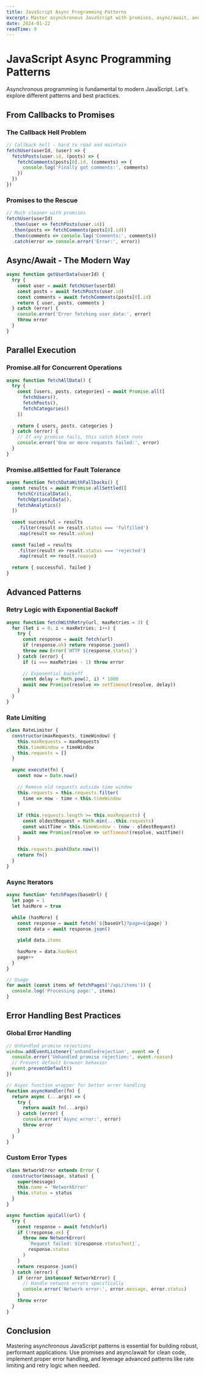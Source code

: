 ```yaml
---
title: JavaScript Async Programming Patterns
excerpt: Master asynchronous JavaScript with promises, async/await, and advanced patterns for better code organization.
date: 2024-01-22
readTime: 9
---
```


# JavaScript Async Programming Patterns

Asynchronous programming is fundamental to modern JavaScript. Let's explore different patterns and best practices.

## From Callbacks to Promises

### The Callback Hell Problem

```javascript
// Callback hell - hard to read and maintain
fetchUser(userId, (user) => {
  fetchPosts(user.id, (posts) => {
    fetchComments(posts[0].id, (comments) => {
      console.log('Finally got comments:', comments)
    })
  })
})
```

### Promises to the Rescue

```javascript
// Much cleaner with promises
fetchUser(userId)
  .then(user => fetchPosts(user.id))
  .then(posts => fetchComments(posts[0].id))
  .then(comments => console.log('Comments:', comments))
  .catch(error => console.error('Error:', error))
```

## Async/Await - The Modern Way

```javascript
async function getUserData(userId) {
  try {
    const user = await fetchUser(userId)
    const posts = await fetchPosts(user.id)
    const comments = await fetchComments(posts[0].id)
    return { user, posts, comments }
  } catch (error) {
    console.error('Error fetching user data:', error)
    throw error
  }
}
```

## Parallel Execution

### Promise.all for Concurrent Operations

```javascript
async function fetchAllData() {
  try {
    const [users, posts, categories] = await Promise.all([
      fetchUsers(),
      fetchPosts(),
      fetchCategories()
    ])
    
    return { users, posts, categories }
  } catch (error) {
    // If any promise fails, this catch block runs
    console.error('One or more requests failed:', error)
  }
}
```

### Promise.allSettled for Fault Tolerance

```javascript
async function fetchDataWithFallbacks() {
  const results = await Promise.allSettled([
    fetchCriticalData(),
    fetchOptionalData(),
    fetchAnalytics()
  ])
  
  const successful = results
    .filter(result => result.status === 'fulfilled')
    .map(result => result.value)
    
  const failed = results
    .filter(result => result.status === 'rejected')
    .map(result => result.reason)
    
  return { successful, failed }
}
```

## Advanced Patterns

### Retry Logic with Exponential Backoff

```javascript
async function fetchWithRetry(url, maxRetries = 3) {
  for (let i = 0; i < maxRetries; i++) {
    try {
      const response = await fetch(url)
      if (response.ok) return response.json()
      throw new Error(`HTTP ${response.status}`)
    } catch (error) {
      if (i === maxRetries - 1) throw error
      
      // Exponential backoff
      const delay = Math.pow(2, i) * 1000
      await new Promise(resolve => setTimeout(resolve, delay))
    }
  }
}
```

### Rate Limiting

```javascript
class RateLimiter {
  constructor(maxRequests, timeWindow) {
    this.maxRequests = maxRequests
    this.timeWindow = timeWindow
    this.requests = []
  }
  
  async execute(fn) {
    const now = Date.now()
    
    // Remove old requests outside time window
    this.requests = this.requests.filter(
      time => now - time < this.timeWindow
    )
    
    if (this.requests.length >= this.maxRequests) {
      const oldestRequest = Math.min(...this.requests)
      const waitTime = this.timeWindow - (now - oldestRequest)
      await new Promise(resolve => setTimeout(resolve, waitTime))
    }
    
    this.requests.push(Date.now())
    return fn()
  }
}
```

### Async Iterators

```javascript
async function* fetchPages(baseUrl) {
  let page = 1
  let hasMore = true
  
  while (hasMore) {
    const response = await fetch(`${baseUrl}?page=${page}`)
    const data = await response.json()
    
    yield data.items
    
    hasMore = data.hasNext
    page++
  }
}

// Usage
for await (const items of fetchPages('/api/items')) {
  console.log('Processing page:', items)
}
```

## Error Handling Best Practices

### Global Error Handling

```javascript
// Unhandled promise rejections
window.addEventListener('unhandledrejection', event => {
  console.error('Unhandled promise rejection:', event.reason)
  // Prevent default browser behavior
  event.preventDefault()
})

// Async function wrapper for better error handling
function asyncHandler(fn) {
  return async (...args) => {
    try {
      return await fn(...args)
    } catch (error) {
      console.error('Async error:', error)
      throw error
    }
  }
}
```

### Custom Error Types

```javascript
class NetworkError extends Error {
  constructor(message, status) {
    super(message)
    this.name = 'NetworkError'
    this.status = status
  }
}

async function apiCall(url) {
  try {
    const response = await fetch(url)
    if (!response.ok) {
      throw new NetworkError(
        `Request failed: ${response.statusText}`,
        response.status
      )
    }
    return response.json()
  } catch (error) {
    if (error instanceof NetworkError) {
      // Handle network errors specifically
      console.error('Network error:', error.message, error.status)
    }
    throw error
  }
}
```

## Conclusion

Mastering asynchronous JavaScript patterns is essential for building robust, performant applications. Use promises and async/await for clean code, implement proper error handling, and leverage advanced patterns like rate limiting and retry logic when needed. 